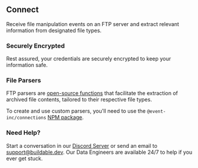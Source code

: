 ## Connect 

Receive file manipulation events on an FTP server and extract relevant information from designated file types.

### Securely Encrypted

Rest assured, your credentials are securely encrypted to keep your information safe.

### File Parsers

FTP parsers are [open-source functions](https://github.com/buildable/connections/tree/main/catalog/sources/ftp/parsers) that facilitate the extraction of archived file contents, tailored to their respective file types.

To create and use custom parsers, you'll need to use the `@event-inc/connections` [NPM package](https://www.npmjs.com/package/@event-inc/connections).

### Need Help?

Start a conversation in our [Discord Server](https://discord.com/invite/47AJ42Wzys) or send an email to [support@buildable.dev](mailto:https://discord.com/invite/47AJ42Wzys). Our Data Engineers are available 24/7 to help if you ever get stuck.